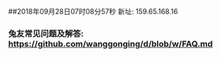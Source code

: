 ##2018年09月28日07时08分57秒 新址: 159.65.168.16
### 兔友常见问题及解答: https://github.com/wanggonging/d/blob/w/FAQ.md
